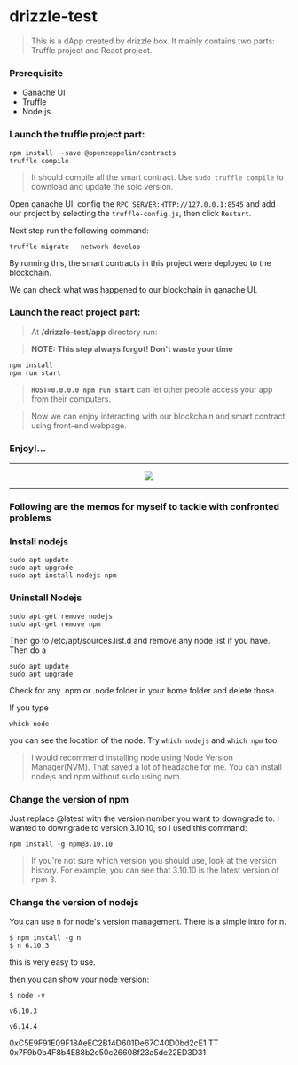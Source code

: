 # drizzle-test

> This is a dApp created by drizzle box. It mainly contains two parts: Truffle project and React project.

### Prerequisite
- Ganache UI
- Truffle 
- Node.js


### Launch the truffle project part:

```linux
npm install --save @openzeppelin/contracts
truffle compile
```
> It should compile all the smart contract.
> Use `sudo truffle compile` to download and update the solc version.

Open ganache UI, config the `RPC SERVER:HTTP://127.0.0.1:8545` and add our project by selecting the `truffle-config.js`, then click `Restart`. 

Next step run the following command:
```linux
truffle migrate --network develop
```
By running this, the smart contracts in this project were deployed to the blockchain.

We can check what was happened to our blockchain in ganache UI. 

### Launch the react project part:
> At **/drizzle-test/app** directory run:

> **NOTE: This step always forgot! Don't waste your time**

```linux
npm install
npm run start
```

> **`HOST=0.0.0.0 npm run start`** can let other people access your app from their computers.

> Now we can enjoy interacting with our blockchain and smart contract using front-end webpage.

### Enjoy!...

---
<p align="center">
  <img src="https://dev-to-uploads.s3.amazonaws.com/uploads/articles/v2y0a2nx2cfcaw4ytdtk.png" />
</p>

---

### Following are the memos for myself to tackle with confronted problems

### Install nodejs
```linux
sudo apt update
sudo apt upgrade
sudo apt install nodejs npm
```

### Uninstall Nodejs
```linux
sudo apt-get remove nodejs
sudo apt-get remove npm
```
Then go to /etc/apt/sources.list.d and remove any node list if you have. Then do a
```linux
sudo apt update
sudo apt upgrade
```
Check for any .npm or .node folder in your home folder and delete those.

If you type
```linux
which node
```
you can see the location of the node. Try `which nodejs` and `which npm` too.

> I would recommend installing node using Node Version Manager(NVM). That saved a lot of headache for me. You can install nodejs and npm without sudo using nvm.

### Change the version of npm
Just replace @latest with the version number you want to downgrade to. 
I wanted to downgrade to version 3.10.10, so I used this command:
```linux
npm install -g npm@3.10.10
```
> If you're not sure which version you should use, look at the version history. For example, you can see that 3.10.10 is the latest version of npm 3.


### Change the version of nodejs
You can use n for node's version management. There is a simple intro for n.
```linux
$ npm install -g n
$ n 6.10.3
```
this is very easy to use.

then you can show your node version:
```linux
$ node -v
```
`v6.10.3`


`v6.14.4`

0xC5E9F91E09F18AeEC2B14D601De67C40D0bd2cE1
TT 0x7F9b0b4F8b4E88b2e50c26608f23a5de22ED3D31
